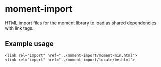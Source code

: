 # moment-import


HTML import files for the moment library to load as shared dependencies with link tags.

## Example usage

    <link rel="import" href="../moment-import/moment-min.html">
    <link rel="import" href="../moment-import/locale/be.html">




